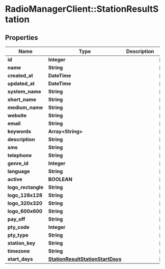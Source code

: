 # RadioManagerClient::StationResultStation

## Properties
Name | Type | Description | Notes
------------ | ------------- | ------------- | -------------
**id** | **Integer** |  | [optional] 
**name** | **String** |  | [optional] 
**created_at** | **DateTime** |  | [optional] 
**updated_at** | **DateTime** |  | [optional] 
**system_name** | **String** |  | [optional] 
**short_name** | **String** |  | [optional] 
**medium_name** | **String** |  | [optional] 
**website** | **String** |  | [optional] 
**email** | **String** |  | [optional] 
**keywords** | **Array&lt;String&gt;** |  | [optional] 
**description** | **String** |  | [optional] 
**sms** | **String** |  | [optional] 
**telephone** | **String** |  | [optional] 
**genre_id** | **Integer** |  | [optional] 
**language** | **String** |  | [optional] 
**active** | **BOOLEAN** |  | [optional] 
**logo_rectangle** | **String** |  | [optional] 
**logo_128x128** | **String** |  | [optional] 
**logo_320x320** | **String** |  | [optional] 
**logo_600x600** | **String** |  | [optional] 
**pay_off** | **String** |  | [optional] 
**pty_code** | **Integer** |  | [optional] 
**pty_type** | **String** |  | [optional] 
**station_key** | **String** |  | [optional] 
**timezone** | **String** |  | [optional] 
**start_days** | [**StationResultStationStartDays**](StationResultStationStartDays.md) |  | [optional] 


